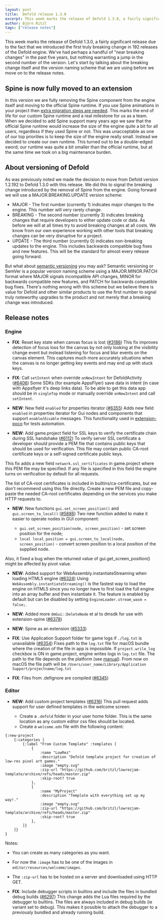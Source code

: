 ```yaml
---
layout: post
title:  Defold release 1.3.0
excerpt: This week marks the release of Defold 1.3.0, a fairly significant release due to the fact that we introduced the first truly breaking change in 192 releases of the Defold engine
author: Björn Ritzl
tags: ["release notes"]
---
```


This week marks the release of Defold 1.3.0, a fairly significant release due to the fact that we introduced the first truly breaking change in 192 releases of the Defold engine. We've had perhaps a handful of "near breaking changes" in the past five years, but nothing warranting a jump in the second number of the version. Let's start by talking about the breaking change itself and the version naming scheme that we are using before we move on to the release notes.


## Spine is now fully moved to an extension
In this version we are fully removing the Spine component from the engine itself and moving to the official Spine runtime. If you use Spine animations in your project then [extra migration steps are needed](https://defold.com/extension-spine/#migration-guide). This marks the end of life for our custom Spine runtime and a real milestone for us as a team. When we decided to add Spine support many years ago we saw that the official Spine runtime would increase the size of the engine quite a bit for all users, regardless if they used Spine or not. This was unacceptable as one of our top priorities is to keep the size of the engine really small. Instead we decided to create our own runtime. This turned out to be a double-edged sword; our runtime was quite a bit smaller than the official runtime, but at the same time we took on a big maintenance burden.


## About versioning of Defold
As was previously noted we made the decision to move from Defold version 1.2.192 to Defold 1.3.0 with this release. We did this to signal the breaking change introduced by the removal of Spine from the engine. Going forward we will use a MAJOR.BREAKING.UPDATE version scheme:

* MAJOR - The first number (currently 1) indicates major changes to the engine. This number will very rarely change.
* BREAKING - The second number (currently 3) indicates breaking changes that require developers to either update code or data. As before we will at all times try to avoid breaking changes at all costs. We know from our own experience working with other tools that breaking changes can be very disruptive for a project.
* UPDATE - The third number (currently 0) indicates non-breaking updates to the engine. This includes backwards compatible bug fixes and new features. This will be the standard for almost every release going forward.

But what about [semantic versioning](https://semver.org/) you may ask? Semantic versioning or SemVer is a popular version naming scheme using a MAJOR.MINOR.PATCH format where MAJOR signals incompatible API changes, MINOR for backwards compatible new features, and PATCH for backwards compatible bug fixes. There's nothing wrong with this scheme but we believe there is value for Defold and other similar products to use the first number to signal truly noteworthy upgrades to the product and not merely that a breaking change was introduced.


## Release notes

### Engine
* __FIX__: Reset key state when canvas focus is lost ([#3186](https://github.com/defold/defold/issues/3186))
This fix improves detection of focus loss for the canvas by not only looking at the visibility change event but instead listening for focus and blur events on the canvas element. This captures much more accurately situations when the canvas is no longer getting key events and may end up with stuck keys.

* __FIX__: Call `setIntent` when override `onNewIntent` for DefoldActivity ([#6406](https://github.com/defold/defold/pull/6406))
Some SDKs (for example AppsFlyer) save data in intent (in case with Appsflyer it's deep links data). To be able to get this data app should be in `singleTop` mode or manually override `onNewIntent` and call `setIntent`.

* __NEW__: New field `enabled` for properties iterator ([#6355](https://github.com/defold/defold/pull/6355))
Adds new field `enabled` in properties iterator for Gui nodes and components that support `enable`/`disable` messages. This functionality used in [extension-poco](https://github.com/defold/extension-poco) for tests automation.

* __NEW__: Add game.project field for SSL keys to verify the certificate chain during SSL handshake ([#6112](https://github.com/defold/defold/issues/6112))
To verify server SSL certificate a developer should provide a PEM file that contains public keys that should be used for verification.
This file may contain public CA-root certificate keys or a self-signed certificate public keys.

This fix adds a new field `network.ssl_certificates` in game.project where this PEM file may be specified. If any file is specified in this field the engine turns on verification by default for all requests.

The list of CA-root certificates is included in builtins/ca-certificates, but we don't recommend using this file directly. Create a new PEM file and copy-paste the needed CA-root certificates depending on the services you make HTTP requests to.

* __NEW__: New functions `gui.set_screen_position()` and `gui.screen_to_local()` ([#5886](https://github.com/defold/defold/issues/5886))
Two new function added to make it easier to operate nodes in GUI component:

  * `gui.set_screen_position(node, screen_position)` - set screen position for the node;
  * `local local_position = gui.screen_to_local(node, screen_position)` - convert screen position to a local position of the supplied node.

Also, it fixed a bug when the returned value of gui.get_screen_position() might be affected by pivot value.

* __NEW__: Added support for WebAssembly.instantiateStreaming when loading HTML5 engine ([#6324](https://github.com/defold/defold/issues/6324))
Using `WebAssembly.instantiateStreaming()` is the fastest way to load the engine on HTML5 since you no longer have to first load the full engine into an array buffer and then instantiate it. The feature is enabled by default but can be disabled by setting `EngineLoader.stream_wasm = false;`.

* __NEW__: Added more `dmGui::DeleteNode` et al to dmsdk for use with extension-spine ([#6378](https://github.com/defold/defold/pull/6378))

* __NEW__: Spine as an extension  ([#5333](https://github.com/defold/defold/issues/5333))

* __FIX__: Use Application Support folder for game logs if `./log.txt` is unavailable ([#6354](https://github.com/defold/defold/issues/6354))
Fixes path to the `log.txt` file for macOS bundle where the creation of the file in app is impossible. If `project.wrile_log` checkbox is ON in game.project, engine writes logs in `log.txt` file. The path to the file depends on the platform (see [manual](https://defold.com/manuals/debugging-game-and-system-logs/?q=log.txt#reading-the-game-log-from-the-log-file)). From now on macOS the file path will be `/Users/user_name/Library/Application Support/projectname/log.txt`

* __FIX__: Files from .defignore are compiled ([#6345](https://github.com/defold/defold/issues/6345))


### Editor
* __NEW__: Add custom project templates ([#6316](https://github.com/defold/defold/issues/6316))
This pull request adds support for user defined templates in the welcome screen:

  * Create a `.defold` folder in your user home folder. This is the same location as any custom editor css files should be located.
  * Create a `welcome.edn` file with the following content:

```
{:new-project
	{:categories [
		{:label "From Custom Template" :templates [
			{
				:name "LowRez"
				:description "Defold template project for creation of low-res pixel art games."
				:image "empty.svg"
				:zip-url "https://github.com/britzl/lowrezjam-template/archive/refs/heads/master.zip"
				:skip-root? true
			},
			{
				:name "MyProject"
				:description "Template with everything set up my way!."
				:image "empty.svg"
				:zip-url "https://github.com/britzl/lowrezjam-template/archive/refs/heads/master.zip"
				:skip-root? true
			},
		]}
	]}
}
```

Notes:

  * You can create as many categories as you want.
  * For now the `:image` has to be one of the images in `editor/resources/welcome/images`.
  * The `:zip-url` has to be hosted on a server and downloaded using HTTP GET.


* __FIX__: Include debugger scripts in builtins and include the files in bundled debug builds ([#6297](https://github.com/defold/defold/issues/6297))
This change adds the Lua files required by the debugger to builtins. The files are always included in debug builds (ie variant set to debug). This makes it possible to attach the debugger to a previously bundled and already running build.

